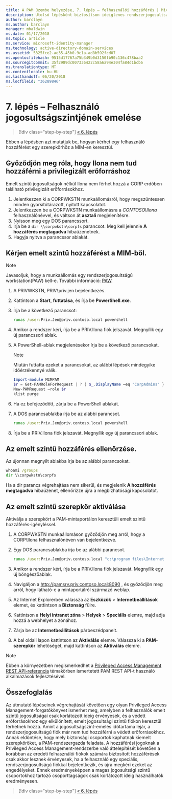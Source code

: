 ```yaml
---
title: A PAM üzembe helyezése, 7. lépés – felhasználói hozzáférés | Microsoft Docs
description: Utolsó lépésként biztosítson ideiglenes rendszerjogosultságot egy felhasználónak, hogy tesztelhesse, sikeres volt-e a Privileged Access Management üzembe helyezése.
author: barclayn
ms.author: barclayn
manager: mbaldwin
ms.date: 01/17/2018
ms.topic: article
ms.service: microsoft-identity-manager
ms.technology: active-directory-domain-services
ms.assetid: 5325fce2-ae35-45b0-9c1a-ad8b592fcd07
ms.openlocfilehash: 9515d17767a75b349b0d3150fb90c136c478baa2
ms.sourcegitcommit: 35f2989dc007336422c58a6a94e304fa84d1bcb6
ms.translationtype: MT
ms.contentlocale: hu-HU
ms.lasthandoff: 06/20/2018
ms.locfileid: "36289846"
---
```

# <a name="step-7--elevate-a-users-access"></a>7. lépés – Felhasználó jogosultságszintjének emelése

> [!div class="step-by-step"]
> [« 6. lépés](step-6-transition-group-to-pam.md)


Ebben a lépésben azt mutatjuk be, hogyan kérhet egy felhasználó hozzáférést egy szerepkörhöz a MIM-en keresztül.

## <a name="verify-that-jen-cannot-access-the-privileged-resource"></a>Győződjön meg róla, hogy Ilona nem tud hozzáférni a privilegizált erőforráshoz

Emelt szintű jogosultságok nélkül Ilona nem férhet hozzá a CORP erdőben található privilegizált erőforrásokhoz.

1. Jelentkezzen ki a CORPWKSTN munkaállomásról, hogy megszüntessen minden gyorsítótárazott, nyitott kapcsolatot.
2. Jelentkezzen be a CORPWKSTN munkaállomásra a *CONTOSO\Ilona* felhasználónévvel, és váltson át **asztali** megjelenítésre.
3. Nyisson meg egy DOS parancssort.
4. Írja be a `dir \\corpwkstn\corpfs` parancsot. Meg kell jelennie **A hozzáférés megtagadva** hibaüzenetnek.
5. Hagyja nyitva a parancssor ablakát.

## <a name="request-privileged-access-from-mim"></a>Kérjen emelt szintű hozzáférést a MIM-ből.

> [!NOTE]
> Javasoljuk, hogy a munkaállomás egy rendszerjogosultságú workstation(PAW) kell-e.  További információ: [PAW](https://docs.microsoft.com/windows-server/identity/securing-privileged-access/privileged-access-workstations).

1. A PRIVWKSTN, PRIV\priv.jen bejelentkezés.
2. Kattintson a **Start**, **futtatása**, és írja be **PowerShell.exe**.
3. Írja be a következő parancsot:

    ```cmd
    runas /user:Priv.Jen@priv.contoso.local powershell
    ```

2. Amikor a rendszer kéri, írja be a PRIV.Ilona fiók jelszavát. Megnyílik egy új parancssori ablak.
3. A PowerShell-ablak megjelenésekor írja be a következő parancsokat.

    > [!NOTE]
    > Miután futtatta ezeket a parancsokat, az alábbi lépések mindegyike időérzékennyé válik.

    ```PowerShell
    Import-module MIMPAM
    $r = Get-PAMRoleForRequest | ? { $_.DisplayName –eq "CorpAdmins" }
    New-PAMRequest –role $r
    klist purge
    ```

4. Ha ez befejeződött, zárja be a PowerShell ablakát.
5. A DOS parancsablakba írja be az alábbi parancsot.

    ```cmd
    runas /user:Priv.Jen@priv.contoso.local powershell
    ```

6. Írja be a PRIV.Ilona fiók jelszavát. Megnyílik egy új parancssori ablak.

## <a name="validate-the-elevated-access"></a>Az emelt szintű hozzáférés ellenőrzése.
Az újonnan megnyílt ablakba írja be az alábbi parancsokat.

```cmd
whoami /groups
dir \\corpwkstn\corpfs
```

Ha a dir parancs végrehajtása nem sikerül, és megjelenik **A hozzáférés megtagadva** hibaüzenet, ellenőrizze újra a megbízhatósági kapcsolatot.

## <a name="activate-the-privileged-role"></a>Az emelt szintű szerepkör aktiválása

Aktiválja a szerepkört a PAM-mintaportálon keresztüli emelt szintű hozzáférés-igényléssel.

1. A CORPWKSTN munkaállomáson győződjön meg arról, hogy a CORP\Ilona felhasználónéven van bejelentkezve.
2. Egy DOS parancsablakba írja be az alábbi parancsot.

    ```cmd
    runas /user:Priv.Jen@priv.contoso.local "c:\program files\Internet Explorer\iexplore.exe"
    ```

3. Amikor a rendszer kéri, írja be a PRIV.Ilona fiók jelszavát. Megnyílik egy új böngészőablak.
4. Navigáljon a http://pamsrv.priv.contoso.local:8090 , és győződjön meg arról, hogy látható-e a mintaportálról származó weblap.
5. Az Internet Explorerben válassza az **Eszközök** > **Internetbeállítások** elemet, és kattintson a **Biztonság** fülre.
6. Kattintson a **Helyi intranet zóna** > **Helyek** > **Speciális** elemre, majd adja hozzá a webhelyet a zónához.
7. Zárja be az **Internetbeállítások** párbeszédpanelt.
8. A bal oldali lapon kattintson az **Aktiválás** elemre. Válassza ki a **PAM-szerepkör** lehetőséget, majd kattintson az **Aktiválás** elemre.

> [!Note]
> Ebben a környezetben megismerkedhet a [Privileged Access Management REST API-referencia](/microsoft-identity-manager/reference/privileged-access-management-rest-api-reference) témakörben ismertetett PAM REST API-t használó alkalmazások fejlesztésével.

## <a name="summary"></a>Összefoglalás

Az útmutató lépéseinek végrehajtását követően egy olyan Privileged Access Management-forgatókönyvet ismerhet meg, amelyben a felhasználók emelt szintű jogosultságai csak korlátozott ideig érvényesek, és a védett erőforrásokhoz egy elkülönített, emelt jogosultsági szintű fiókon keresztül férhetnek hozzá. Amint a jogosultságszint-emelés időtartama lejár, a rendszerjogosultságú fiók már nem tud hozzáférni a védett erőforrásokhoz. Annak eldöntése, hogy mely biztonsági csoportok kaphatnak kiemelt szerepköröket, a PAM-rendszergazda feladata. A hozzáférési jogoknak a Privileged Access Management-rendszerbe való áttelepítését követően a korábban az eredeti felhasználói fiókok számára biztosított hozzáférések csak akkor lesznek érvényesek, ha a felhasználó egy speciális, rendszerjogosultságú fiókkal bejelentkezik, és újra megkéri ezeket az engedélyeket. Ennek eredményeképpen a magas jogosultsági szintű csoportokhoz tartozó csoporttagságok csak korlátozott ideig használhatók eredményesen.

> [!div class="step-by-step"]
> [« 6. lépés](step-6-transition-group-to-pam.md)
